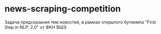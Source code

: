 # news-scraping-competition
Задача предсказания тем новостей, в рамках открытого буткемпа "First Step in NLP: 2.0" от ФКН ВШЭ.

